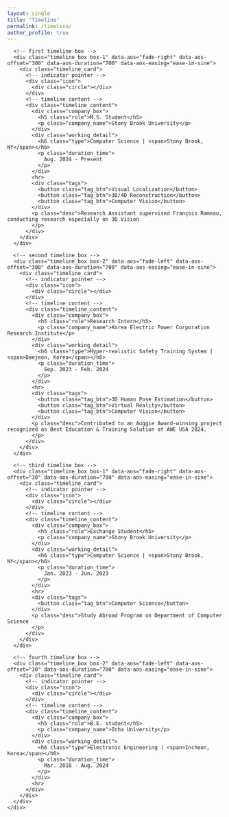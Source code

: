 ```yaml
---
layout: single
title: "Timeline"
permalink: /timeline/
author_profile: true
---
```


<div class="timeline-section">
  <div class="main">
    <div class="timeline_container">
      <!-- vertical indicator -->
      <div class="indicator_line"></div>
      
      <!-- first timeline box -->
      <div class="timeline_box box-1" data-aos="fade-right" data-aos-offset="300" data-aos-duration="700" data-aos-easing="ease-in-sine">
        <div class="timeline_card">
          <!-- indicator pointer -->
          <div class="icon">
            <div class="circle"></div>
          </div>
          <!-- timeline content -->
          <div class="timeline_content">
            <div class="company_box">
              <h5 class="role">M.S. Student</h5>
              <p class="company_name">Stony Brook University</p>
            </div>
            <div class="working_detail">
              <h6 class="type">Computer Science | <span>Stony Brook, NY</span></h6>
              <p class="duration_time">
                Aug. 2024 - Present
              </p>
            </div>
            <hr>
            <div class="tags">
              <button class="tag_btn">Visual Localization</button>
              <button class="tag_btn">3D/4D Reconstruction</button>
              <button class="tag_btn">Computer Vision</button>
            </div>
            <p class="desc">Research Assistant supervised François Rameau, conducting research especially on 3D Vision
            </p>
          </div>
        </div>
      </div>
      
      <!-- second timeline box -->
      <div class="timeline_box box-2" data-aos="fade-left" data-aos-offset="300" data-aos-duration="700" data-aos-easing="ease-in-sine">
        <div class="timeline_card">
          <!-- indicator pointer -->
          <div class="icon">
            <div class="circle"></div>
          </div>
          <!-- timeline content -->
          <div class="timeline_content">
            <div class="company_box">
              <h5 class="role">Research Intern</h5>
              <p class="company_name">Korea Electric Power Corporation Research Institute</p>
            </div>
            <div class="working_detail">
              <h6 class="type">Hyper-realistic Safety Training System | <span>Daejeon, Korea</span></h6>
              <p class="duration_time">
                Sep. 2023 - Feb. 2024
              </p>
            </div>
            <hr>
            <div class="tags">
              <button class="tag_btn">3D Human Pose Estimation</button>
              <button class="tag_btn">Virtual Reality</button>
              <button class="tag_btn">Computer Vision</button>
            </div>
            <p class="desc">Contributed to an Auggie Award-winning project recognized as Best Education & Training Solution at AWE USA 2024.
            </p>
          </div>
        </div>
      </div>
      
      <!-- third timeline box -->
      <div class="timeline_box box-1" data-aos="fade-right" data-aos-offset="30" data-aos-duration="700" data-aos-easing="ease-in-sine">
        <div class="timeline_card">
          <!-- indicator pointer -->
          <div class="icon">
            <div class="circle"></div>
          </div>
          <!-- timeline content -->
          <div class="timeline_content">
            <div class="company_box">
              <h5 class="role">Exchange Student</h5>
              <p class="company_name">Stony Brook University</p>
            </div>
            <div class="working_detail">
              <h6 class="type">Computer Science | <span>Stony Brook, NY</span></h6>
              <p class="duration_time">
                Jan. 2023 - Jun. 2023
              </p>
            </div>
            <hr>
            <div class="tags">
              <button class="tag_btn">Computer Science</button>
            </div>
            <p class="desc">Study Abroad Program on Department of Computer Science
            </p>
          </div>
        </div>
      </div>
      
      <!-- fourth timeline box -->
      <div class="timeline_box box-2" data-aos="fade-left" data-aos-offset="30" data-aos-duration="700" data-aos-easing="ease-in-sine">
        <div class="timeline_card">
          <!-- indicator pointer -->
          <div class="icon">
            <div class="circle"></div>
          </div>
          <!-- timeline content -->
          <div class="timeline_content">
            <div class="company_box">
              <h5 class="role">B.E. student</h5>
              <p class="company_name">Inha University</p>
            </div>
            <div class="working_detail">
              <h6 class="type">Electronic Engineering | <span>Incheon, Korea</span></h6>
              <p class="duration_time">
                Mar. 2018 - Aug. 2024
              </p>
            </div>
            <hr>
          </div>
        </div>
      </div>
    </div>
  </div>
</div>
